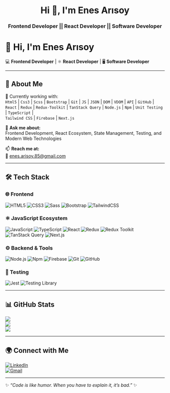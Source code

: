 <h1 align="center">Hi 👋, I'm Enes Arısoy</h1>
<h3 align="center">Frontend Developer || React Developer || Software Developer</h3>

# 👋 Hi, I'm Enes Arısoy  

💻 **Frontend Developer** | ⚛️ **React Developer** | 🖥️ **Software Developer**  

---

## 🚀 About Me  
🌱 Currently working with:  
`Html5` | `Css3` | `Scss` | `Bootstrap` | `Git` | `JS` | `JSON` | `DOM` | `VDOM` | `API` | `GitHub` |  
`React` | `Redux` | `Redux-Toolkit` | `TanStack Query` | `Node.js` | `Npm` | `Unit Testing` | `TypeScript` |  
`Tailwind CSS` | `Firebase` | `Next.js`

💬 **Ask me about:**  
Frontend Development, React Ecosystem, State Management, Testing, and Modern Web Technologies  

📫 **Reach me at:**  
📧 enes.arisoy.85@gmail.com  

---

## 🛠️ Tech Stack  

### 🌐 Frontend  
![HTML5](https://img.shields.io/badge/-HTML5-E34F26?style=for-the-badge&logo=html5&logoColor=fff) ![CSS3](https://img.shields.io/badge/-CSS3-1572B6?style=for-the-badge&logo=css3&logoColor=fff) ![Sass](https://img.shields.io/badge/-Sass-CC6699?style=for-the-badge&logo=sass&logoColor=fff) ![Bootstrap](https://img.shields.io/badge/-Bootstrap-7952B3?style=for-the-badge&logo=bootstrap&logoColor=fff) ![TailwindCSS](https://img.shields.io/badge/-TailwindCSS-38B2AC?style=for-the-badge&logo=tailwind-css&logoColor=fff)  

### ⚛️ JavaScript Ecosystem  
![JavaScript](https://img.shields.io/badge/-JavaScript-F7DF1E?style=for-the-badge&logo=javascript&logoColor=000) ![TypeScript](https://img.shields.io/badge/-TypeScript-3178C6?style=for-the-badge&logo=typescript&logoColor=fff) ![React](https://img.shields.io/badge/-React-61DAFB?style=for-the-badge&logo=react&logoColor=000) ![Redux](https://img.shields.io/badge/-Redux-764ABC?style=for-the-badge&logo=redux&logoColor=fff) ![Redux Toolkit](https://img.shields.io/badge/-Redux%20Toolkit-593D88?style=for-the-badge&logo=redux&logoColor=fff) ![TanStack Query](https://img.shields.io/badge/-TanStack%20Query-FF4154?style=for-the-badge&logo=reactquery&logoColor=fff) ![Next.js](https://img.shields.io/badge/-Next.js-000000?style=for-the-badge&logo=next.js&logoColor=fff)  

### ⚙️ Backend & Tools  
![Node.js](https://img.shields.io/badge/-Node.js-339933?style=for-the-badge&logo=node.js&logoColor=fff) ![Npm](https://img.shields.io/badge/-Npm-CB3837?style=for-the-badge&logo=npm&logoColor=fff) ![Firebase](https://img.shields.io/badge/-Firebase-FFCA28?style=for-the-badge&logo=firebase&logoColor=000) ![Git](https://img.shields.io/badge/-Git-F05032?style=for-the-badge&logo=git&logoColor=fff) ![GitHub](https://img.shields.io/badge/-GitHub-181717?style=for-the-badge&logo=github&logoColor=fff)  

### 🧪 Testing  
![Jest](https://img.shields.io/badge/-Jest-C21325?style=for-the-badge&logo=jest&logoColor=fff) ![Testing Library](https://img.shields.io/badge/-Testing%20Library-E33332?style=for-the-badge&logo=testing-library&logoColor=fff)  

---

## 📊 GitHub Stats  

![](https://github-readme-stats.vercel.app/api?username=enesarisoy&show_icons=true&theme=tokyonight&hide_border=true&count_private=true)  
![](https://github-readme-streak-stats.herokuapp.com/?user=enesarisoy&theme=tokyonight&hide_border=true)  
![](https://github-readme-stats.vercel.app/api/top-langs/?username=enesarisoy&layout=compact&theme=tokyonight&hide_border=true)  

---

## 🌍 Connect with Me  
[![LinkedIn](https://img.shields.io/badge/LinkedIn-0A66C2?style=for-the-badge&logo=linkedin&logoColor=fff)](https://www.linkedin.com/in/enesarisoy)  
[![Gmail](https://img.shields.io/badge/Gmail-D14836?style=for-the-badge&logo=gmail&logoColor=fff)](mailto:enes.arisoy.85@gmail.com)  

---
✨ *“Code is like humor. When you have to explain it, it’s bad.”* ✨

